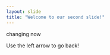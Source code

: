 ```yaml
---
layout: slide
title: "Welcome to our second slide!"
---
```

changing now

Use the left arrow to go back!
